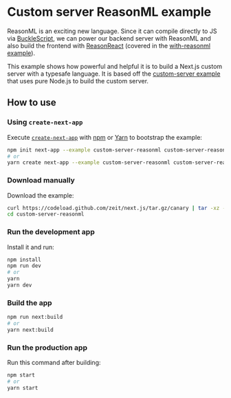 # Custom server ReasonML example

ReasonML is an exciting new language. Since it can compile directly to JS via [BuckleScript](https://bucklescript.github.io/en/),
we can power our backend server with ReasonML and also build the frontend with
[ReasonReact](https://reasonml.github.io/reason-react/en/) (covered in the [with-reasonml example](https://github.com/zeit/next.js/tree/canary/examples/with-reasonml)).

This example shows how powerful and helpful it is to build a Next.js custom server with a typesafe language. It is based off the [custom-server example](https://github.com/zeit/next.js/tree/canary/examples/custom-server) that uses pure Node.js to build the custom server.

## How to use

### Using `create-next-app`

Execute [`create-next-app`](https://github.com/zeit/next.js/tree/canary/packages/create-next-app) with [npm](https://docs.npmjs.com/cli/init) or [Yarn](https://yarnpkg.com/lang/en/docs/cli/create/) to bootstrap the example:

```bash
npm init next-app --example custom-server-reasonml custom-server-reasonml-app
# or
yarn create next-app --example custom-server-reasonml custom-server-reasonml-app
```

### Download manually

Download the example:

```bash
curl https://codeload.github.com/zeit/next.js/tar.gz/canary | tar -xz --strip=2 next.js-canary/examples/custom-server-reasonml
cd custom-server-reasonml
```

### Run the development app

Install it and run:

```bash
npm install
npm run dev
# or
yarn
yarn dev
```

### Build the app

```bash
npm run next:build
# or
yarn next:build
```

### Run the production app

Run this command after building:

```bash
npm start
# or
yarn start
```
